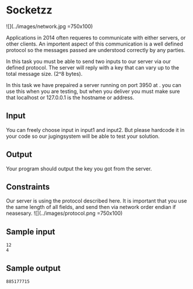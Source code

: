 # Socketzz
![](../images/network.jpg =750x100)

Applications in 2014 often requeres to communicate with either servers, or 
other clients. An importent aspect of this communication is a well defined
protocol so the messages passed are understood correctly by any parties.

In this task you must be able to send two inputs to our server via our defined
protocol. The server will reply with a key that can vary up to the total message
size. (2^8 bytes).

In this task we have prepaired a server running on port 3950 at <this server>.
you can use this when you are testing, but when you deliver you must make
sure that localhost or 127.0.0.1 is the hostname or address.

## Input
You can freely choose input in input1 and input2. But please hardcode it
in your code so our jugingsystem will be able to test your solution.

## Output
Your program should output the key you got from the server.

## Constraints

Our server is using the protocol described here. It is important that you use 
the same length of all fields, and send then via network order endian if 
neasesary. 
![](../images/protocol.png =750x100)

## Sample input
```
12
4
```

## Sample output
```
885177715
```
